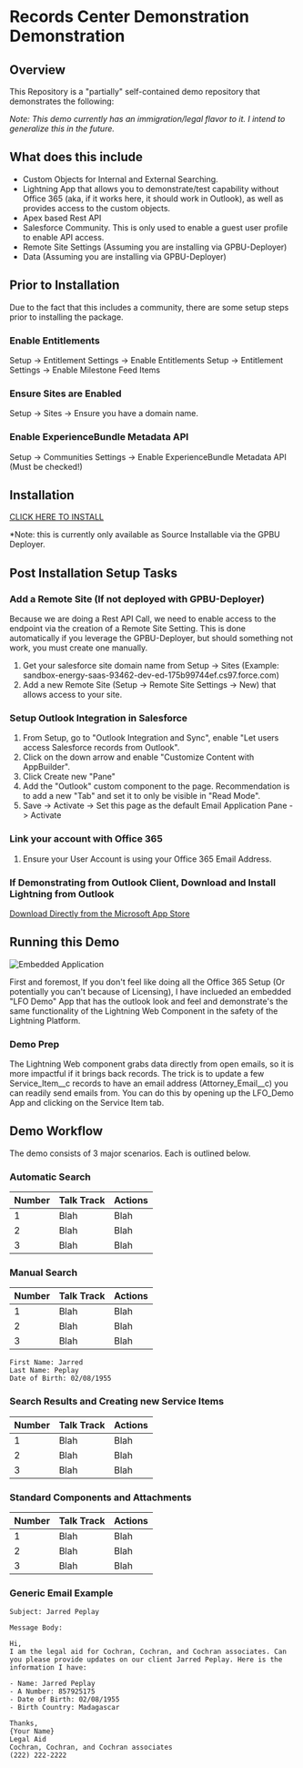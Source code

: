 # Records Center Demonstration Demonstration

## Overview

This Repository is a "partially" self-contained demo repository that demonstrates the following:

*Note: This demo currently has an immigration/legal flavor to it. I intend to generalize this in the future.*

## What does this include

- Custom Objects for Internal and External Searching.
- Lightning App that allows you to demonstrate/test capability without Office 365 (aka, if it works here, it should work in Outlook), as well as provides access to the custom objects.
- Apex based Rest API
- Salesforce Community. This is only used to enable a guest user profile to enable API access.
- Remote Site Settings (Assuming you are installing via GPBU-Deployer)
- Data (Assuming you are installing via GPBU-Deployer)

## Prior to Installation

Due to the fact that this includes a community, there are some setup steps prior to installing the package.

### Enable Entitlements

Setup -> Entitlement Settings -> Enable Entitlements
Setup -> Entitlement Settings -> Enable Milestone Feed Items

### Ensure Sites are Enabled

Setup -> Sites -> Ensure you have a domain name.

### Enable ExperienceBundle Metadata API

Setup -> Communities Settings -> Enable ExperienceBundle Metadata API (Must be checked!)

## Installation

[CLICK HERE TO INSTALL](https://gpbu-deployer.herokuapp.com/byoo?template=https://github.com/SFDC-Assets/LightningForOutlookDemo)

*Note: this is currently only available as Source Installable via the GPBU Deployer.

## Post Installation Setup Tasks

### Add a Remote Site (If not deployed with GPBU-Deployer)

Because we are doing a Rest API Call, we need to enable access to the endpoint via the creation of a Remote Site Setting. This is done automatically if you leverage the GPBU-Deployer, but should something not work, you must create one manually.

1. Get your salesforce site domain name from Setup -> Sites (Example: sandbox-energy-saas-93462-dev-ed-175b99744ef.cs97.force.com)
2. Add a new Remote Site (Setup -> Remote Site Settings -> New) that allows access to your site.

### Setup Outlook Integration in Salesforce

1. From Setup, go to "Outlook Integration and Sync", enable "Let users access Salesforce records from Outlook".
2. Click on the down arrow and enable "Customize Content with AppBuilder".
3. Click Create new "Pane"
4. Add the "Outlook" custom component to the page. Recommendation is to add a new "Tab" and set it to only be visible in "Read Mode".
5. Save -> Activate -> Set this page as the default Email Application Pane -> Activate

### Link your account with Office 365

1. Ensure your User Account is using your Office 365 Email Address.

### If Demonstrating from Outlook Client, Download and Install Lightning from Outlook

[Download Directly from the Microsoft App Store](https://appsource.microsoft.com/en-us/product/office/WA104379334?src=office&corrid=2b27145a-9184-4554-af0a-cdd34d42aa05&omexanonuid=4064f102-888d-4f8a-97c9-5e42ea0fb99c&referralurl=)

## Running this Demo

![Embedded Application](/readme-assets/embedded-app.png)

First and foremost, If you don't feel like doing all the Office 365 Setup (Or potentially you can't because of Licensing), I have inclueded an embedded "LFO Demo" App that has the outlook look and feel and demonstrate's the same functionality of the Lightning Web Component in the safety of the Lightning Platform.

### Demo Prep

The Lightning Web component grabs data directly from open emails, so it is more impactful if it brings back records. The trick is to update a few Service_Item__c records to have an email address (Attorney_Email__c) you can readily send emails from. You can do this by opening up the LFO_Demo App and clicking on the Service Item tab.

## Demo Workflow

The demo consists of 3 major scenarios. Each is outlined below.

### Automatic Search

| Number | Talk Track | Actions |
|--------|------------|---------|
| 1      | Blah       | Blah    |
| 2      | Blah       | Blah    |
| 3      | Blah       | Blah    |

### Manual Search

| Number | Talk Track | Actions |
|--------|------------|---------|
| 1      | Blah       | Blah    |
| 2      | Blah       | Blah    |
| 3      | Blah       | Blah    |

```text
First Name: Jarred
Last Name: Peplay
Date of Birth: 02/08/1955
```

### Search Results and Creating new Service Items

| Number | Talk Track | Actions |
|--------|------------|---------|
| 1      | Blah       | Blah    |
| 2      | Blah       | Blah    |
| 3      | Blah       | Blah    |

### Standard Components and Attachments

| Number | Talk Track | Actions |
|--------|------------|---------|
| 1      | Blah       | Blah    |
| 2      | Blah       | Blah    |
| 3      | Blah       | Blah    |

### Generic Email Example

```text
Subject: Jarred Peplay

Message Body:

Hi,
I am the legal aid for Cochran, Cochran, and Cochran associates. Can you please provide updates on our client Jarred Peplay. Here is the information I have:

- Name: Jarred Peplay
- A Number: 857925175
- Date of Birth: 02/08/1955
- Birth Country: Madagascar

Thanks,
{Your Name}
Legal Aid
Cochran, Cochran, and Cochran associates
(222) 222-2222
```
